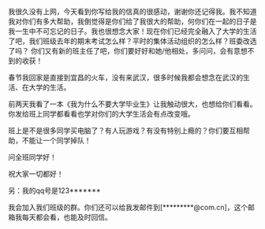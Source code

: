 我很久没有上网，今天看到你写给我的信真的很感动，谢谢你还记得我。我不知道我对你们有多大帮助，我倒觉得是你们给了我很大的帮助，何你们在一起的日子是我一生中不可忘记的日子。我也很想念大家！现在你们已经完全融入了大学的生活了吧，我们班级去年的期末考试怎么样？平时的集体活动组织的怎么样？班委改选了吗？
你们又有新的班主任了吧，你们要好好和她/他相处，多问问，会有意想不到的收获！

春节我回家是直接到宜昌的火车，没有来武汉，很多时候我都会想念在武汉的生活、在大学的生活。

前两天我看了一本《我为什么不要大学毕业生》让我触动很大，也想给你们看看。你发给班上同学都看看也学对你们的大学生活会有点改变哦。

班上是不是很多同学买电脑了？有人玩游戏？有没有特别上瘾的？你们要互相帮助，不能让一个同学掉队！

问全班同学好！

祝大家一切都好！

另：我的qq号是123*******

我会加入我们班级的群。你们还可以给我发邮件到[*********@com.cn]，这个邮箱我每天都会看，也能及时回信。
<!-- ##{"timestamp":1142334296}## -->
